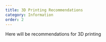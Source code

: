 ```yaml
---
title: 3D Printing Recommendations
category: Information
order: 2
---
```

Here will be recommendations for 3D printing
